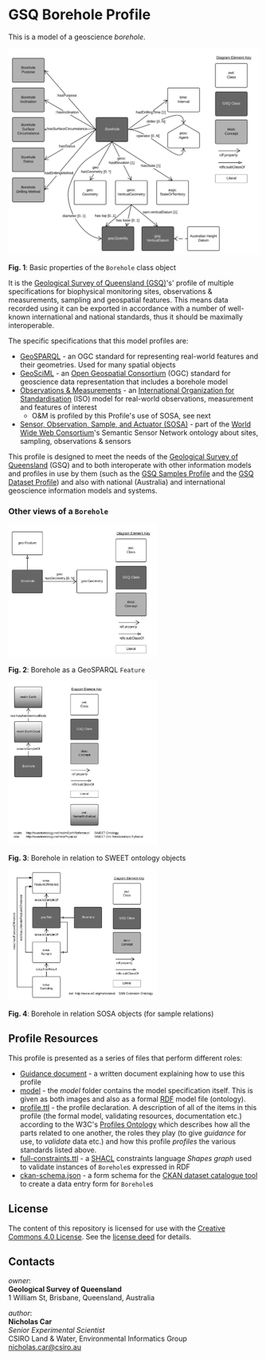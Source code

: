 # GSQ Borehole Profile
This is a model of a geoscience *borehole*.

<img src="model/properties.svg" style="width:800px;" alt="Borehole properties model" />  

**Fig. 1**: Basic properties of the `Borehole` class object  

It is the [Geological Survey of Queensland (GSQ)](https://www.business.qld.gov.au/industries/mining-energy-water/resources/geoscience-information/gsq)'s' profile of multiple specifications for biophysical monitoring sites, observations & measurements, sampling and geospatial features. This means data recorded using it can be exported in accordance with a number of well-known international and national standards, thus it should be maximally interoperable.

The specific specifications that this model profiles are:

* [GeoSPARQL](https://www.opengeospatial.org/standards/geosparql) - an OGC standard for representing real-world features and their geometries. Used for many spatial objects
* [GeoSciML](https://www.opengeospatial.org/standards/geosciml) - an [Open Geospatial Consortium](https://www.opengeospatial.org/) (OGC) standard for geoscience data representation that includes a borehole model
* [Observations & Measurements](https://www.iso.org/standard/32574.html) - an [International Organization for Standardisation](https://www.iso.org) (ISO) model for real-world observations, measurement and features of interest
  * O&M is profiled by this Profile's use of SOSA, see next
* [Sensor, Observation, Sample, and Actuator (SOSA)](https://www.w3.org/TR/vocab-ssn/) - part of the [World Wide Web Consortium](https://www.w3.org/)'s Semantic Sensor Network ontology about sites, sampling, observations & sensors

This profile is designed to meet the needs of the [Geological Survey of Queensland]() (GSQ) and to both interoperate with other information models and profiles in use by them (such as the [GSQ Samples Profile](https://github.com/CSIRO-enviro-informatics/gsq-sample-profile) and the [GSQ Dataset Profile](https://github.com/CSIRO-enviro-informatics/gsq-dataset-profile)) and also with national (Australia) and international geoscience information models and systems.

### Other views of a `Borehole`

<img src="model/geosparql.svg" style="width:300px;" alt="Borehole as a GeoSPARQL `Feature`" />  

**Fig. 2**: Borehole as a GeoSPARQL `Feature`  

<img src="model/sweet.svg" style="width:300px;" alt="Borehole in relation to SWEET ontology objects" />  

**Fig. 3**: Borehole in relation to SWEET ontology objects  

<img src="model/sosa.svg" style="width:300px;" alt="Borehole in relation SOSA objects (for sample relations)  " />  

**Fig. 4**: Borehole in relation SOSA objects (for sample relations)  


## Profile Resources
This profile is presented as a series of files that perform different roles:

* [Guidance document](Guidance.pdf) - a written document explaining how to use this profile
* [model](model/) - the *model* folder contains the model specification itself. This is given as both images and also as a formal [RDF](https://www.w3.org/RDF/) model file (ontology).
* [profile.ttl](profile.ttl) - the profile declaration. A description of all of the items in this profile (the formal model, validating resources, documentation etc.) according to the W3C's [Profiles Ontology](https://www.w3.org/TR/dx-prof/) which describes how all the parts related to one another, the roles they play (to give *guidance* for use, to *validate* data etc.) and how this profile *profiles* the various standards listed above.
* [full-constraints.ttl](full-constraints.ttl) - a [SHACL](https://www.w3.org/TR/shacl/) constraints language *Shapes graph* used to validate instances of `Borehole`s expressed in RDF
* [ckan-schema.json](ckan-schema.json) - a form schema for the [CKAN dataset catalogue tool](https://ckan.org) to create a data entry form for `Borehole`s



## License
The content of this repository is licensed for use with the [Creative Commons 4.0 License](https://creativecommons.org/licenses/by/4.0/). See the [license deed](LICENSE) for details.


## Contacts
*owner*:  
**Geological Survey of Queensland**  
1 William St, Brisbane, Queensland, Australia  

*author*:  
**Nicholas Car**  
*Senior Experimental Scientist*  
CSIRO Land & Water, Environmental Informatics Group  
<nicholas.car@csiro.au>
